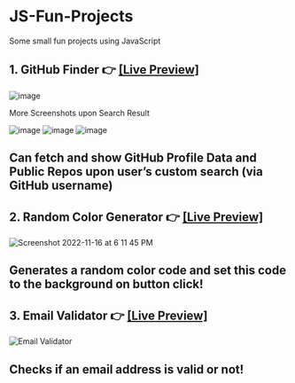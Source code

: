 # JS-Fun-Projects
Some small fun projects using JavaScript

##  1. GitHub Finder 👉 [[Live Preview]](https://ferdauspolok.github.io/JS-Fun-Projects/Github-Finder/)
![image](https://user-images.githubusercontent.com/68804751/204134719-5d72fc09-75d0-42b8-892f-d07deecb2c4d.png)

More Screenshots upon Search Result

![image](https://user-images.githubusercontent.com/68804751/204134647-2bcd7097-d0fb-45b3-8c31-00f8b8d701bb.png)
![image](https://user-images.githubusercontent.com/68804751/204134699-bac773a9-e448-462d-9fe4-ac4132fb4367.png)
![image](https://user-images.githubusercontent.com/68804751/204134671-4e0dddbc-9b96-4670-a837-485d953fcdca.png)

Can fetch and show GitHub Profile Data and Public Repos upon user’s custom search (via GitHub username)
-----

##  2. Random Color Generator 👉 [[Live Preview]](https://ferdauspolok.github.io/JS-Fun-Projects/Random-Color-Generator/)
![Screenshot 2022-11-16 at 6 11 45 PM](https://user-images.githubusercontent.com/68804751/202177631-53d52c0d-73c4-4118-afbd-6f8641f876c3.png)

Generates a random color code and set this code to the background on button click! 
-----

##  3. Email Validator 👉 [[Live Preview]](https://ferdauspolok.github.io/JS-Fun-Projects/Email-Validator/)
![Email Validator](https://user-images.githubusercontent.com/68804751/202177207-42c6ea0b-33c9-4b8c-bb13-b92794cfd2e9.png)

Checks if an email address is valid or not! 
-----

